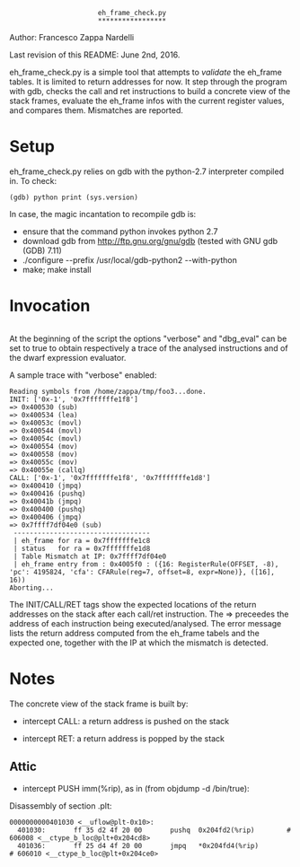                           eh_frame_check.py
                          *****************

Author: Francesco Zappa Nardelli

Last revision of this README: June 2nd, 2016.

eh_frame_check.py is a simple tool that attempts to _validate_ the
eh_frame tables.  It is limited to return addresses for now.  It step
through the program with gdb, checks the call and ret instructions to
build a concrete view of the stack frames, evaluate the eh_frame infos
with the current register values, and compares them.  Mismatches are
reported.

Setup
=====

eh_frame_check.py relies on gdb with the python-2.7 interpreter
compiled in.  To check:

```$ gdb
(gdb) python print (sys.version)
````

In case, the magic incantation to recompile gdb is:

- ensure that the command python invokes python 2.7
- download gdb from http://ftp.gnu.org/gnu/gdb (tested with GNU gdb (GDB) 7.11)
- ./configure --prefix /usr/local/gdb-python2 --with-python
- make; make install

Invocation
==========

```$ gdb -q -x eh_frame_check.py <path_to_binary>
```

At the beginning of the script the options "verbose" and "dbg_eval"
can be set to true to obtain respectively a trace of the analysed
instructions and of the dwarf expression evaluator.  

A sample trace with "verbose" enabled:

```$ gdb -q -x eh_frame_check.py ~/tmp/foo3
Reading symbols from /home/zappa/tmp/foo3...done.
INIT: ['0x-1', '0x7fffffffe1f8']
=> 0x400530 (sub)
=> 0x400534 (lea)
=> 0x40053c (movl)
=> 0x400544 (movl)
=> 0x40054c (movl)
=> 0x400554 (mov)
=> 0x400558 (mov)
=> 0x40055c (mov)
=> 0x40055e (callq)
CALL: ['0x-1', '0x7fffffffe1f8', '0x7fffffffe1d8']
=> 0x400410 (jmpq)
=> 0x400416 (pushq)
=> 0x40041b (jmpq)
=> 0x400400 (pushq)
=> 0x400406 (jmpq)
=> 0x7ffff7df04e0 (sub)
 ---------------------------------- 
 | eh_frame for ra = 0x7fffffffe1c8
 | status   for ra = 0x7fffffffe1d8
 | Table Mismatch at IP: 0x7ffff7df04e0
 | eh_frame entry from : 0x4005f0 : ({16: RegisterRule(OFFSET, -8), 'pc': 4195824, 'cfa': CFARule(reg=7, offset=8, expr=None)}, ([16], 16))
Aborting...
````

The INIT/CALL/RET tags show the expected locations of the return
addresses on the stack after each call/ret instruction.  The =>
preceedes the address of each instruction being executed/analysed.
The error message lists the return address computed from the eh_frame
tabels and the expected one, together with the IP at which the
mismatch is detected.

Notes
=====

The concrete view of the stack frame is built by:

- intercept CALL: a return address is pushed on the stack

- intercept RET: a return address is popped by the stack


Attic
-----

- intercept PUSH imm(%rip), as in (from objdump -d /bin/true):

Disassembly of section .plt:

````
0000000000401030 <__uflow@plt-0x10>:
  401030:       ff 35 d2 4f 20 00       pushq  0x204fd2(%rip)        # 606008 <__ctype_b_loc@plt+0x204cd8>
  401036:       ff 25 d4 4f 20 00       jmpq   *0x204fd4(%rip)        # 606010 <__ctype_b_loc@plt+0x204ce0>
````


